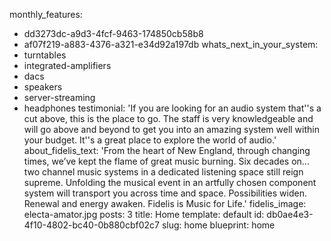 monthly_features:
  - dd3273dc-a9d3-4fcf-9463-174850cb58b8
  - af07f219-a883-4376-a321-e34d92a197db
whats_next_in_your_system:
  - turntables
  - integrated-amplifiers
  - dacs
  - speakers
  - server-streaming
  - headphones
testimonial: 'If you are looking for an audio system that''s a cut above, this is the place to go. The staff is very knowledgeable and will go above and beyond to get you into an amazing system well within your budget. It''s a great place to explore the world of audio.'
about_fidelis_text: 'From the heart of New England, through changing times, we’ve kept the flame of great music burning. Six decades on... two channel music systems in a dedicated listening space still reign supreme. Unfolding the musical event in an artfully chosen component system will transport you across time and space. Possibilities widen. Renewal and energy awaken. Fidelis is Music for Life.'
fidelis_image: electa-amator.jpg
posts: 3
title: Home
template: default
id: db0ae4e3-4f10-4802-bc40-0b880cbf02c7
slug: home
blueprint: home
